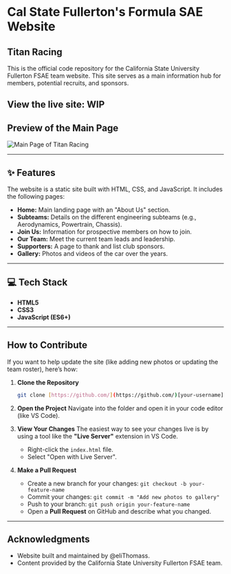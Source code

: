 # Cal State Fullerton's Formula SAE Website
## Titan Racing

This is the official code repository for the California State University Fullerton FSAE team website. This site serves as a main information hub for members, potential recruits, and sponsors.

**View the live site: WIP**
---

## Preview of the Main Page
![Main Page of Titan Racing](./assets/mainpage.png)

---

## ✨ Features

The website is a static site built with HTML, CSS, and JavaScript. It includes the following pages:

* **Home:** Main landing page with an "About Us" section.
* **Subteams:** Details on the different engineering subteams (e.g., Aerodynamics, Powertrain, Chassis).
* **Join Us:** Information for prospective members on how to join.
* **Our Team:** Meet the current team leads and leadership.
* **Supporters:** A page to thank and list club sponsors.
* **Gallery:** Photos and videos of the car over the years.

---

## 💻 Tech Stack

* **HTML5**
* **CSS3**
* **JavaScript (ES6+)**

---

## How to Contribute

If you want to help update the site (like adding new photos or updating the team roster), here’s how:

1.  **Clone the Repository**
    ```bash
    git clone [https://github.com/](https://github.com/)[your-username]/[your-repo-name].git
    ```

2.  **Open the Project**
    Navigate into the folder and open it in your code editor (like VS Code).

3.  **View Your Changes**
    The easiest way to see your changes live is by using a tool like the **"Live Server"** extension in VS Code.
    * Right-click the `index.html` file.
    * Select "Open with Live Server".

4.  **Make a Pull Request**
    * Create a new branch for your changes: `git checkout -b your-feature-name`
    * Commit your changes: `git commit -m "Add new photos to gallery"`
    * Push to your branch: `git push origin your-feature-name`
    * Open a **Pull Request** on GitHub and describe what you changed.

---

## Acknowledgments

* Website built and maintained by @eliThomass.
* Content provided by the California State University Fullerton FSAE team.

